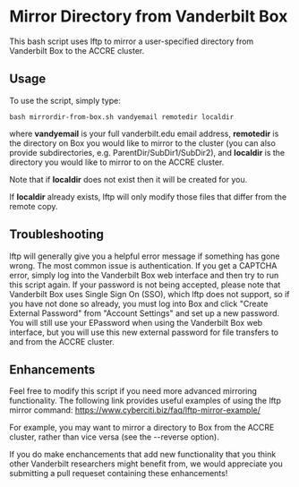 # Mirror Directory from Vanderbilt Box

This bash script uses lftp to mirror a user-specified directory from Vanderbilt
Box to the ACCRE cluster.

## Usage

To use the script, simply type:

```
bash mirrordir-from-box.sh vandyemail remotedir localdir
```

where **vandyemail** is your full vanderbilt.edu email address, **remotedir** is the directory on Box you
would like to mirror to the cluster (you can also provide subdirectories, e.g. ParentDir/SubDir1/SubDir2),
and **localdir** is the directory you would like to mirror to on the ACCRE cluster. 

Note that if **localdir** does not exist then it will be created for you. 

If **localdir** already exists, lftp will only modify those files that differ from the remote copy.

## Troubleshooting

lftp will generally give you a helpful error message if something has gone wrong. The most common issue
is authentication. If you get a CAPTCHA error, simply log into the Vanderbilt Box web interface and then try to run this script again.
If your password is not being accepted, please note that Vanderbilt Box uses Single Sign On (SSO), which lftp does not support,
so if you have not done so already, you must log into Box and click "Create External Password" from "Account Settings" and set up a 
new password. You will still use your EPassword when using the Vanderbilt Box web interface, but you will use this new external password for file
transfers to and from the ACCRE cluster.

## Enhancements

Feel free to modify this script if you need more advanced mirroring functionality. The following link provides useful examples of using the 
lftp mirror command: https://www.cyberciti.biz/faq/lftp-mirror-example/

For example, you may want to mirror a directory to Box from the ACCRE cluster, rather than vice versa (see the --reverse option).

If you do make enchancements that add new functionality that you think other Vanderbilt researchers might benefit from, we would appreciate
you submitting a pull requeset containing these enhancements! 